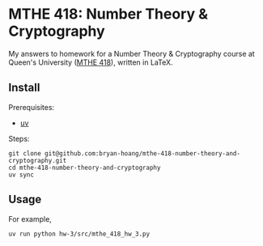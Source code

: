 # MTHE 418: Number Theory & Cryptography

My answers to homework for a Number Theory & Cryptography course at Queen's
University ([MTHE 418][mthe-418]), written in LaTeX.

[mthe-418]:
  https://www.queensu.ca/academic-calendar/engineering-applied-sciences/academic-plans/mathematics-engineering/#coursestext

## Install

Prerequisites:

- [uv](https://docs.astral.sh/uv/getting-started/installation/)

Steps:

```console
git clone git@github.com:bryan-hoang/mthe-418-number-theory-and-cryptography.git
cd mthe-418-number-theory-and-cryptography
uv sync
```

## Usage

For example,

```console
uv run python hw-3/src/mthe_418_hw_3.py
```
